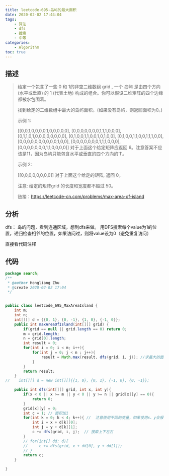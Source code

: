 ```yaml
---
title: leetcode-695-岛屿的最大面积
date: 2020-02-02 17:44:04
tags:
	- 算法
	- dfs
	- 搜索
	- 中等
categories:
	- Algorithm
toc: true
---
```


## 描述

> 给定一个包含了一些 0 和 1的非空二维数组 grid , 一个 岛屿 是由四个方向 (水平或垂直) 的 1 (代表土地) 构成的组合。你可以假设二维矩阵的四个边缘都被水包围着。
>
> 找到给定的二维数组中最大的岛屿面积。(如果没有岛屿，则返回面积为0。)
>
> 示例 1:
>
> [[0,0,1,0,0,0,0,1,0,0,0,0,0],
>  [0,0,0,0,0,0,0,1,1,1,0,0,0],
>  [0,1,1,0,1,0,0,0,0,0,0,0,0],
>  [0,1,0,0,1,1,0,0,1,0,1,0,0],
>  [0,1,0,0,1,1,0,0,1,1,1,0,0],
>  [0,0,0,0,0,0,0,0,0,0,1,0,0],
>  [0,0,0,0,0,0,0,1,1,1,0,0,0],
>  [0,0,0,0,0,0,0,1,1,0,0,0,0]]
> 对于上面这个给定矩阵应返回 6。注意答案不应该是11，因为岛屿只能包含水平或垂直的四个方向的‘1’。
>
> 示例 2:
>
> [[0,0,0,0,0,0,0,0]]
> 对于上面这个给定的矩阵, 返回 0。
>
> 注意: 给定的矩阵grid 的长度和宽度都不超过 50。
>
>
> 链接：https://leetcode-cn.com/problems/max-area-of-island
>

## 分析

dfs： 岛屿问题，看到连通区域，想到dfs来做。 用DFS搜索每个value为1的位置，递归检查相邻的位置，如果访问过，则将value设为0（避免重复访问） 

直接看代码注释

## 代码

```java
package search;
/**
 * @author Hongliang Zhu
 * @create 2020-02-02 17:04
 */


public class leetcode_695_MaxAreaIsland {
    int m;
    int n;
    int[][] d = {{0, 1}, {0, -1}, {1, 0}, {-1, 0}};
    public int maxAreaOfIsland(int[][] grid) {
        if(grid == null || grid.length == 0) return 0;
        m = grid.length;
        n = grid[0].length;
        int result = 0;
        for(int i = 0; i < m; i++){
            for(int j = 0; j < n ; j++){
                result = Math.max(result, dfs(grid, i, j)); //求最大的面积
            }
        }
        return result;
    }
//    int[][] d = new int[][]{{1, 0}, {0, 1}, {-1, 0}, {0, -1}};

    public int dfs(int[][] grid, int x, int y){
        if(x < 0 || x >= m || y < 0 || y >= n || grid[x][y] == 0){
            return 0;
        }
        grid[x][y] = 0;
        int c = 1; // 面积加1
        for(int k = 0; k < 4; k++){ //  注意使用不同的变量，如果使用x、y会报错
            int i = x + d[k][0];
            int j = y + d[k][1];
            c += dfs(grid, i, j);  // 搜索上下左右
        }
        // for(int[] dd: d){
        //     c += dfs(grid, x + dd[0], y + dd[1]);
        // }
        return c;
    }

}

```

